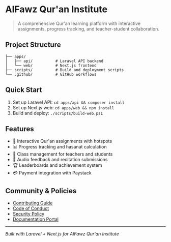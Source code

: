 # AlFawz Qur'an Institute

> A comprehensive Qur'an learning platform with interactive assignments, progress tracking, and teacher-student collaboration.

## Project Structure

```
├── apps/
│   ├── api/          # Laravel API backend
│   └── web/          # Next.js frontend
├── scripts/          # Build and deployment scripts
└── .github/          # GitHub workflows
```

## Quick Start

1. Set up Laravel API: `cd apps/api && composer install`
2. Set up Next.js web: `cd apps/web && npm install`
3. Build and deploy: `./scripts/build-web.ps1`

## Features

- 🎯 Interactive Qur'an assignments with hotspots
- 📊 Progress tracking and hasanat calculation
- 👥 Class management for teachers and students
- 🎵 Audio feedback and recitation submissions
- 🏆 Leaderboards and achievement system
- 💳 Payment integration with Paystack

## Community & Policies

- [Contributing Guide](CONTRIBUTING.md)
- [Code of Conduct](CODE_OF_CONDUCT.md)
- [Security Policy](SECURITY.md)
- [Documentation Portal](docs/README.md)

---

*Built with Laravel + Next.js for AlFawz Qur'an Institute*